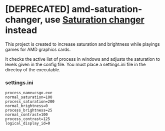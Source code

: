 # [DEPRECATED] amd-saturation-changer, use [Saturation changer](https://github.com/heftyy/saturation-changer) instead
This project is created to increase saturation and brightness while playings games for AMD graphics cards.

It checks the active list of process in windows and adjusts the saturation to levels given in the config file.
You must place a settings.ini file in the directoy of the executable.

### settings.ini
```
process_name=csgo.exe
normal_saturation=100
process_saturation=200
normal_brightness=0
process_brightness=25
normal_contrast=100
process_contrast=125
logical_display_id=0
```
